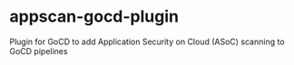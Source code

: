 # appscan-gocd-plugin
Plugin for GoCD to add Application Security on Cloud (ASoC) scanning to GoCD pipelines
